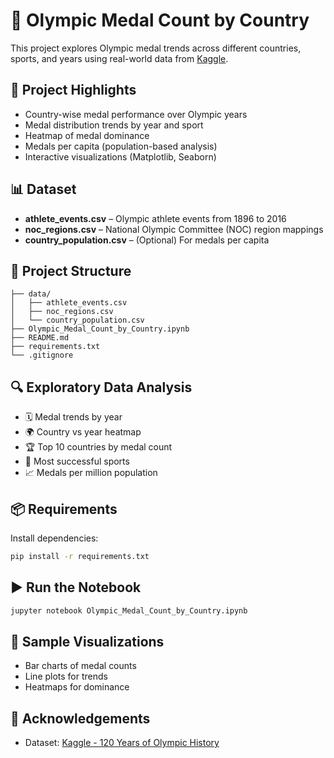 # 🏅 Olympic Medal Count by Country

This project explores Olympic medal trends across different countries, sports, and years using real-world data from [Kaggle](https://www.kaggle.com/datasets/heesoo37/120-years-of-olympic-history-athletes-and-results).

## 📌 Project Highlights

- Country-wise medal performance over Olympic years
- Medal distribution trends by year and sport
- Heatmap of medal dominance
- Medals per capita (population-based analysis)
- Interactive visualizations (Matplotlib, Seaborn)

## 📊 Dataset

- **athlete_events.csv** – Olympic athlete events from 1896 to 2016
- **noc_regions.csv** – National Olympic Committee (NOC) region mappings
- **country_population.csv** – (Optional) For medals per capita

## 📂 Project Structure

```
├── data/
│   ├── athlete_events.csv
│   ├── noc_regions.csv
│   └── country_population.csv
├── Olympic_Medal_Count_by_Country.ipynb
├── README.md
├── requirements.txt
└── .gitignore
```

## 🔍 Exploratory Data Analysis

- 🗓️ Medal trends by year
- 🌍 Country vs year heatmap
- 🏆 Top 10 countries by medal count
- 🏅 Most successful sports
- 📈 Medals per million population

## 📦 Requirements

Install dependencies:

```bash
pip install -r requirements.txt
```

## ▶️ Run the Notebook

```bash
jupyter notebook Olympic_Medal_Count_by_Country.ipynb
```

## 📸 Sample Visualizations

- Bar charts of medal counts
- Line plots for trends
- Heatmaps for dominance

## 🤝 Acknowledgements

- Dataset: [Kaggle - 120 Years of Olympic History](https://www.kaggle.com/datasets/heesoo37/120-years-of-olympic-history-athletes-and-results)